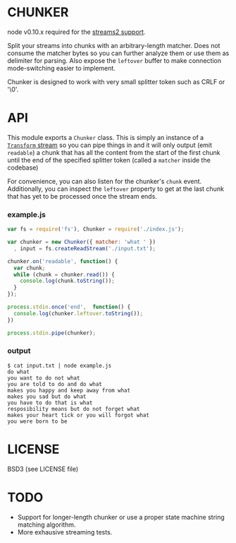 
# CHUNKER

node v0.10.x required for the [streams2 support][1].

Split your streams into chunks with an arbitrary-length matcher. Does not consume the
matcher bytes so you can further analyze them or use them as delimiter for parsing. Also
expose the `leftover` buffer to make connection mode-switching easier to implement.

Chunker is designed to work with very small splitter token such as CRLF or '\0'.

# API

This module exports a `Chunker` class. This is simply an instance of a
[`Transform` stream][0] so you can pipe things in and it will only output (emit
`readable`) a chunk that has all the content from the start of the first chunk until the
end of the specified splitter token (called a `matcher` inside the codebase)

For convenience, you can also listen for the chunker's `chunk` event. Additionally, you
can inspect the `leftover` property to get at the last chunk that has yet to be processed
once the stream ends.

### example.js

```js
var fs = require('fs'), Chunker = require('./index.js');

var chunker = new Chunker({ matcher: 'what ' })
  , input = fs.createReadStream('./input.txt');

chunker.on('readable', function() {
  var chunk;
  while (chunk = chunker.read()) {
    console.log(chunk.toString());
  }
});

process.stdin.once('end',  function() {
  console.log(chunker.leftover.toString());
})

process.stdin.pipe(chunker);
```

### output

```
$ cat input.txt | node example.js
do what 
you want to do not what 
you are told to do and do what 
makes you happy and keep away from what 
makes you sad but do what 
you have to do that is what 
resposibility means but do not forget what 
makes your heart tick or you will forgot what 
you were born to be
```

# LICENSE

BSD3 (see LICENSE file)

# TODO

* Support for longer-length chunker or use a proper state machine string matching
  algorithm.
* More exhausive streaming tests.

[0]: http://nodejs.org/api/stream.html#stream_class_stream_transform
[1]: http://blog.nodejs.org/2012/12/20/streams2/

